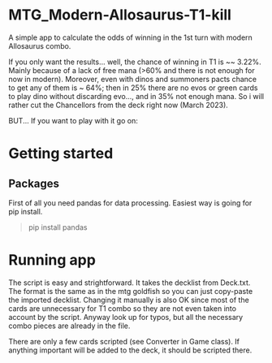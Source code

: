 # MTG_Modern-Allosaurus-T1-kill
A simple app to calculate the odds of winning in the 1st turn with modern Allosaurus combo.

If you only want the results... well, the chance of winning in T1 is ~~ 3.22%. Mainly because of a lack of free mana (>60% and there is not enough for now in modern).
Moreover, even with dinos and summoners pacts chance to get any of them is ~ 64%; then in 25% there are no evos or green cards to play dino without discarding evo..., and in 35% not enough mana. So i will rather cut the Chancellors from the deck right now (March 2023).

BUT... If you want to play with it go on:

# Getting started

## Packages

First of all you need pandas for data processing. Easiest way is going for pip install.

> pip install pandas

# Running app

The script is easy and strightforward. It takes the decklist from Deck.txt. The format is the same as in the mtg goldfish so you can just copy-paste the imported decklist. Changing it manually is also OK since most of the cards are unnecessary for T1 combo so they are not even taken into account by the script. Anyway look up for typos, but all the necessary combo pieces are already in the file. 

There are only a few cards scripted (see Converter in Game class). If anything important will be added to the deck, it should be scripted there.